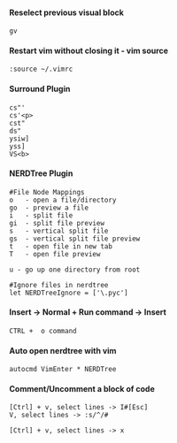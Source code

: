 #### Reselect previous visual block
    gv
    

#### Restart vim without closing it - vim source
    :source ~/.vimrc


#### Surround Plugin
    cs"'
    cs'<p>
    cst"
    ds"
    ysiw]
    yss]
    VS<b>
    
#### NERDTree Plugin
    #File Node Mappings
    o   - open a file/directory 
    go  - preview a file
    i   - split file 
    gi  - split file preview
    s   - vertical split file
    gs  - vertical split file preview
    t   - open file in new tab
    T   - open file preview
    
    u - go up one directory from root 
    
    #Ignore files in nerdtree
    let NERDTreeIgnore = ['\.pyc']
    
#### Insert -> Normal + Run command -> Insert
    CTRL +  o command
    
#### Auto open nerdtree with vim
    autocmd VimEnter * NERDTree

#### Comment/Uncomment a block of code
    [Ctrl] + v, select lines -> I#[Esc]
    V, select lines -> :s/^/#

    [Ctrl] + v, select lines -> x 
